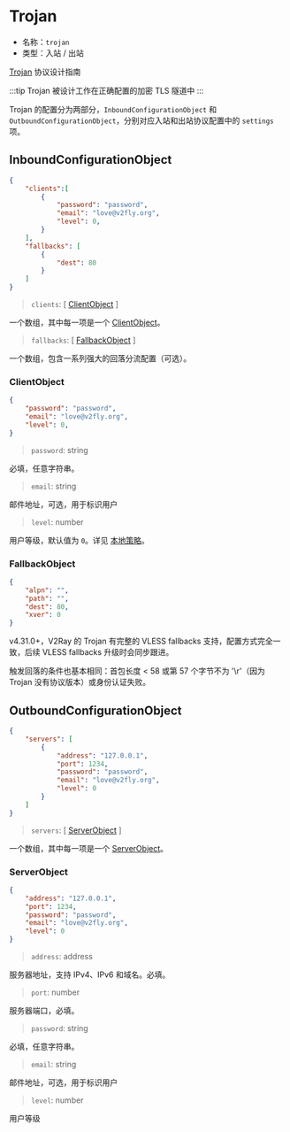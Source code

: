 # Trojan

* 名称：`trojan`
* 类型：入站 / 出站

[Trojan](https://trojan-gfw.github.io/trojan/protocol) 协议设计指南

:::tip
Trojan 被设计工作在正确配置的加密 TLS 隧道中
:::

Trojan 的配置分为两部分，`InboundConfigurationObject` 和 `OutboundConfigurationObject`，分别对应入站和出站协议配置中的 `settings` 项。

## InboundConfigurationObject

```json
{
    "clients":[
        {
            "password": "password",
            "email": "love@v2fly.org",
            "level": 0,
        }
    ],
    "fallbacks": [
        {
            "dest": 80
        }
    ]
}
```

> `clients`: \[ [ClientObject](#clientobject) \]

一个数组，其中每一项是一个 [ClientObject](#clientobject)。

> `fallbacks`: \[ [FallbackObject](#fallbackobject) \]

一个数组，包含一系列强大的回落分流配置（可选）。

### ClientObject

```json
{
    "password": "password",
    "email": "love@v2fly.org",
    "level": 0,
}
```

> `password`: string

必填，任意字符串。

> `email`: string

邮件地址，可选，用于标识用户

> `level`: number

用户等级，默认值为 `0`。详见 [本地策略](../policy.md)。

### FallbackObject

```json
{
    "alpn": "",
    "path": "",
    "dest": 80,
    "xver": 0
}
```

v4.31.0+，V2Ray 的 Trojan 有完整的 VLESS fallbacks 支持，配置方式完全一致，后续 VLESS fallbacks 升级时会同步跟进。

触发回落的条件也基本相同：首包长度 < 58 或第 57 个字节不为 '\r'（因为 Trojan 没有协议版本）或身份认证失败。

## OutboundConfigurationObject

```json
{
    "servers": [
        {
            "address": "127.0.0.1",
            "port": 1234,
            "password": "password",
            "email": "love@v2fly.org",
            "level": 0
        }
    ]
}
```

> `servers`: \[ [ServerObject](#serverobject) \]

一个数组，其中每一项是一个 [ServerObject](#serverobject)。

### ServerObject

```json
{
    "address": "127.0.0.1",
    "port": 1234,
    "password": "password",
    "email": "love@v2fly.org",
    "level": 0
}
```

> `address`: address

服务器地址，支持 IPv4、IPv6 和域名。必填。

> `port`: number

服务器端口，必填。

> `password`: string

必填，任意字符串。

> `email`: string

邮件地址，可选，用于标识用户

> `level`: number

用户等级
